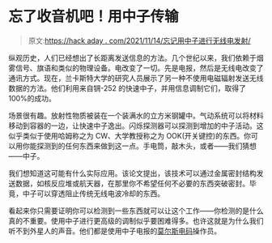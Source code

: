 # 忘了收音机吧！用中子传输

> 原文:[https://hack aday . com/2021/11/14/忘记用中子进行无线电发射/](https://hackaday.com/2021/11/14/forget-radio-transmitting-with-neutrons/)

纵观历史，人们已经想出了长距离发送信息的方法。几个世纪以来，我们依赖于烟雾信号、旗语和类似的物理设备。电改变了一切。先是电报，然后是无线电改变了通讯方式。现在，兰卡斯特大学的研究人员展示了另一种不使用电磁辐射发送无线数据的方法。他们利用来自锎-252 的快速中子，并用信息调制它们，取得了 100%的成功。

场景很有趣。放射性物质被装在一个装满水的立方米钢罐中。气动系统可以将材料移动到容器的一边，让快速中子逸出。闪烁探测器可以探测到增加的中子活动。这似乎类似于使用哈姆称之为 CW、大学教授称之为 OOK(开关键控)的东西。你可以用你能探测到的任何东西来做到这一点。手电筒，敲木头，或者——我们猜想——中子。

我们想知道这可能有什么实际应用。该论文提出，该技术可以通过金属密封结构发送数据，如核反应堆或航天器，在那里你不希望任何不必要的东西突破密封。毕竟，中子可以穿透阻止传统无线电波冷却的东西。

看起来你只需要证明你可以检测到一些东西就可以让这个工作——你检测的是什么真的不重要。使用中子进行更高级的调制似乎要困难得多。也许这就是为什么我们听不到外星人的声音。他们都是使用中子电报的[莫尔斯电码](https://hackaday.com/2020/02/21/learning-morse-code-the-ludwig-koch-way/)操作员。